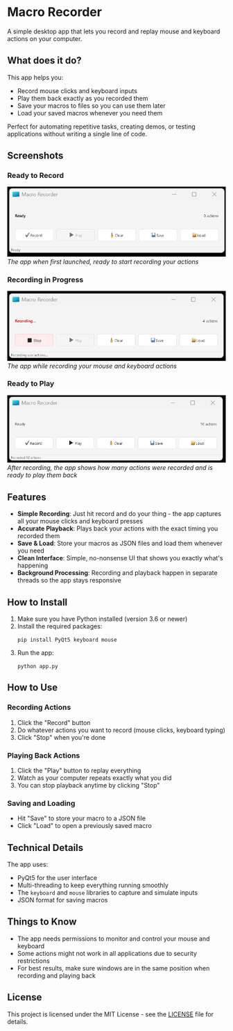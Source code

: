 # Macro Recorder

A simple desktop app that lets you record and replay mouse and keyboard actions on your computer.

## What does it do?

This app helps you:

- Record mouse clicks and keyboard inputs
- Play them back exactly as you recorded them
- Save your macros to files so you can use them later
- Load your saved macros whenever you need them

Perfect for automating repetitive tasks, creating demos, or testing applications without writing a single line of code.

## Screenshots

### Ready to Record
![Ready to Record](public/images/ready%20to%20record.png)
*The app when first launched, ready to start recording your actions*

### Recording in Progress
![Recording](public/images/recording.png)
*The app while recording your mouse and keyboard actions*

### Ready to Play
![Ready to Play](public/images/ready%20to%20play.png)
*After recording, the app shows how many actions were recorded and is ready to play them back*

## Features

- **Simple Recording**: Just hit record and do your thing - the app captures all your mouse clicks and keyboard presses
- **Accurate Playback**: Plays back your actions with the exact timing you recorded them
- **Save & Load**: Store your macros as JSON files and load them whenever you need
- **Clean Interface**: Simple, no-nonsense UI that shows you exactly what's happening
- **Background Processing**: Recording and playback happen in separate threads so the app stays responsive

## How to Install

1. Make sure you have Python installed (version 3.6 or newer)
2. Install the required packages:
   ```
   pip install PyQt5 keyboard mouse
   ```
3. Run the app:
   ```
   python app.py
   ```

## How to Use

### Recording Actions
1. Click the "Record" button
2. Do whatever actions you want to record (mouse clicks, keyboard typing)
3. Click "Stop" when you're done

### Playing Back Actions
1. Click the "Play" button to replay everything
2. Watch as your computer repeats exactly what you did
3. You can stop playback anytime by clicking "Stop"

### Saving and Loading
- Hit "Save" to store your macro to a JSON file
- Click "Load" to open a previously saved macro

## Technical Details

The app uses:
- PyQt5 for the user interface
- Multi-threading to keep everything running smoothly
- The `keyboard` and `mouse` libraries to capture and simulate inputs
- JSON format for saving macros

## Things to Know

- The app needs permissions to monitor and control your mouse and keyboard
- Some actions might not work in all applications due to security restrictions
- For best results, make sure windows are in the same position when recording and playing back

## License

This project is licensed under the MIT License - see the [LICENSE](LICENSE) file for details.
